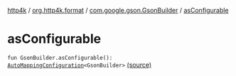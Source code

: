 [http4k](../../index.md) / [org.http4k.format](../index.md) / [com.google.gson.GsonBuilder](index.md) / [asConfigurable](./as-configurable.md)

# asConfigurable

`fun GsonBuilder.asConfigurable(): `[`AutoMappingConfiguration`](../-auto-mapping-configuration/index.md)`<GsonBuilder>` [(source)](https://github.com/http4k/http4k/blob/master/http4k-format-gson/src/main/kotlin/org/http4k/format/ConfigurableGson.kt#L98)